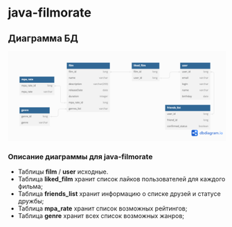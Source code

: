 # java-filmorate

## Диаграмма БД

![](Diagram.png)

### Описание диаграммы для java-filmorate

- Таблицы **film** / **user** исходные.
- Таблица **liked_film** хранит список лайков пользователей для каждого фильма;
- Таблица **friends_list** хранит информацию о списке друзей и статусе дружбы;
- Таблица **mpa_rate** хранит список возможных рейтингов;
- Таблица **genre** хранит всех список возможных жанров;